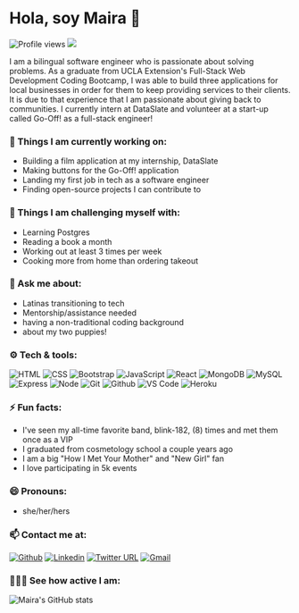 # Hola, soy Maira 👋

![Profile views](https://gpvc.arturio.dev/mairagee524) <img src="https://img.shields.io/github/followers/mairagee524?label=Followers"/>

I am a bilingual software engineer who is passionate about solving problems. As a graduate from UCLA Extension's Full-Stack Web Development Coding Bootcamp, I was able to build three applications for local businesses in order for them to keep providing services to their clients. It is due to that experience that I am passionate about giving back to communities. I currently intern at DataSlate and volunteer at a start-up called Go-Off! as a full-stack engineer!


### 🌱 Things I am currently working on: 
- Building a film application at my internship, DataSlate
- Making buttons for the Go-Off! application
- Landing my first job in tech as a software engineer
- Finding open-source projects I can contribute to


### :muscle: Things I am challenging myself with:
- Learning Postgres
- Reading a book a month
- Working out at least 3 times per week
- Cooking more from home than ordering takeout


### 💬 Ask me about: 
- Latinas transitioning to tech
- Mentorship/assistance needed
- having a non-traditional coding background
- about my two puppies!


### ⚙️ Tech & tools: 
![HTML](https://img.shields.io/badge/-HTML5-E34F26?style=flat&logo=html5&logoColor=white)
![CSS](https://img.shields.io/badge/-CSS3-1572B6?style=flat&logo=css3&logoColor=white)
![Bootstrap](https://img.shields.io/badge/-Bootstrap-563D7C?style=flat&logo=bootstrap&logoColor=white)
![JavaScript](https://img.shields.io/badge/-JavaScript-eed718?style=flat&logo=javascript&logoColor=ffffff)
![React](https://img.shields.io/badge/-React-000000?style=flat&logo=react&logoColor=00c8ff)
![MongoDB](https://img.shields.io/badge/-MongoDB-4DB33D?style=flat&logo=mongodb&logoColor=FFFFFF)
![MySQL](https://img.shields.io/badge/-MySQL-F29111?style=flat&logo=mysql&logoColor=FFFFFF)
![Express](https://img.shields.io/badge/-Express.js-787878?style=flat)
![Node](https://img.shields.io/badge/-Node.js-3C873A?style=flat&logo=Node.js&logoColor=white)
![Git](http://img.shields.io/badge/-Git-F1502F?style=flat&logo=git&logoColor=FFFFFF)
![Github](http://img.shields.io/badge/-Github-000000?style=flat&logo=github&logoColor=FFFFFF)
![VS Code](http://img.shields.io/badge/-VS%20Code-007ACC?style=flat&logo=visual%20studio%20code&logoColor=white)
![Heroku](http://img.shields.io/badge/-Heroku-430098?style=flat&logo=heroku&logoColor=white)


### ⚡ Fun facts:
- I've seen my all-time favorite band, blink-182, (8) times and met them once as a VIP
- I graduated from cosmetology school a couple years ago 
- I am a big "How I Met Your Mother" and "New Girl" fan
- I love participating in 5k events


### 😄 Pronouns: 
- she/her/hers


### 📫 Contact me at: 
[![Github](https://img.shields.io/badge/-Github-000?style=flat&logo=Github&logoColor=white)](https://github.com/mairagee524)
[![Linkedin](https://img.shields.io/badge/-LinkedIn-blue?style=flat&logo=Linkedin&logoColor=white)](https://www.linkedin.com/in/mairagarcia524/)
[![Twitter URL](https://img.shields.io/badge/-Twitter-grey?style=flat&logo=Twitter&logoColor=white)](https://twitter.com/latinacoder24)
[![Gmail](https://img.shields.io/badge/-Gmail-c14438?style=flat&logo=Gmail&logoColor=white)](mailto:mairagarcia.codes@gmail.com)


### 👩🏽‍💻 See how active I am: 
![Maira's GitHub stats](https://github-readme-stats.vercel.app/api?username=mairagee524&theme=omni&show_icons=true&&count_private=true&hide_border=true)
